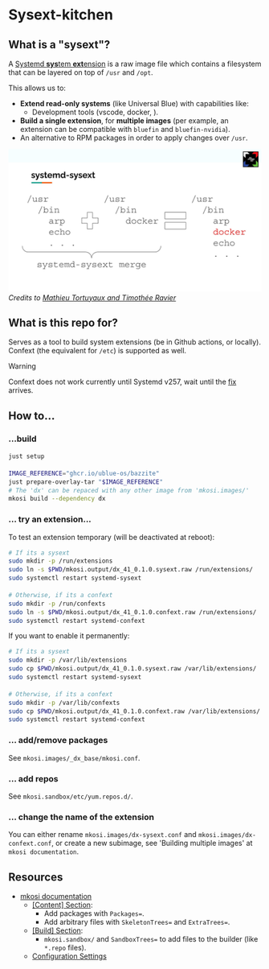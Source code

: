 # Sysext-kitchen

## What is a "sysext"?

A [Systemd **sys**tem **ext**ension][sysext] is a raw image file which contains a
filesystem that can be layered on top of `/usr` and `/opt`.

This allows us to:

- **Extend read-only systems** (like Universal Blue) with capabilities like:
  - Development tools (vscode, docker, ).
- **Build a single extension**, for **multiple images** (per example, an extension can be compatible with `bluefin` and `bluefin-nvidia`).
- An alternative to RPM packages in order to apply changes over `/usr`.

![Visual guide](docs/img/graph-example.jpg)
_Credits to [Mathieu Tortuyaux and Timothée Ravier][allsysgo]_

## What is this repo for?

Serves as a tool to build system extensions (be in Github actions, or locally).
Confext (the equivalent for `/etc`) is supported as well.

> [!WARNING]
> Confext does not work currently until Systemd v257, wait until the [fix][selinuxfix] arrives.

## How to...

### ...build

```sh
just setup

IMAGE_REFERENCE="ghcr.io/ublue-os/bazzite"
just prepare-overlay-tar "$IMAGE_REFERENCE"
# The 'dx' can be repaced with any other image from 'mkosi.images/'
mkosi build --dependency dx
```

### ... try an extension...

To test an extension temporary (will be deactivated at reboot):

```sh
# If its a sysext
sudo mkdir -p /run/extensions
sudo ln -s $PWD/mkosi.output/dx_41_0.1.0.sysext.raw /run/extensions/
sudo systemctl restart systemd-sysext

# Otherwise, if its a confext
sudo mkdir -p /run/confexts
sudo ln -s $PWD/mkosi.output/dx_41_0.1.0.confext.raw /run/extensions/
sudo systemctl restart systemd-confext
```

If you want to enable it permanently:

```sh
# If its a sysext
sudo mkdir -p /var/lib/extensions
sudo cp $PWD/mkosi.output/dx_41_0.1.0.sysext.raw /var/lib/extensions/
sudo systemctl restart systemd-sysext

# Otherwise, if its a confext
sudo mkdir -p /var/lib/confexts
sudo cp $PWD/mkosi.output/dx_41_0.1.0.confext.raw /var/lib/extensions/
sudo systemctl restart systemd-confext
```

### ... add/remove packages

See `mkosi.images/_dx_base/mkosi.conf`.

### ... add repos

See `mkosi.sandbox/etc/yum.repos.d/`.

### ... change the name of the extension

You can either rename `mkosi.images/dx-sysext.conf` and `mkosi.images/dx-confext.conf`,
or create a new subimage, see 'Building multiple images' at `mkosi documentation`.

## Resources

- [mkosi documentation][mkosi_doc]
  - [\[Content\] Section][mkosi_doc_content]:
    - Add packages with `Packages=`.
    - Add arbitrary files with `SkeletonTrees=` and `ExtraTrees=`.
  - [\[Build\] Section][mkosi_doc_build]:
    - `mkosi.sandbox/` and `SandboxTrees=` to add files to the builder (like `*.repo` files).
  - [Configuration Settings][mkosi_doc_configparse]

[sysext]: https://www.freedesktop.org/software/systemd/man/latest/systemd-sysext.html
[allsysgo]: https://youtu.be/xxNOHc4zY8c?si=l1as5dQwm5drln7j&t=284
[selinuxfix]: https://github.com/systemd/systemd/commit/bbec1c87d3bf8d14eeb1ee3b4df973a53cca2e58
[mkosi_doc]: https://github.com/systemd/mkosi/blob/main/mkosi/resources/man/mkosi.1.md
[mkosi_doc_content]: https://github.com/systemd/mkosi/blob/main/mkosi/resources/man/mkosi.1.md#content-section
[mkosi_doc_build]: https://github.com/systemd/mkosi/blob/main/mkosi/resources/man/mkosi.1.md#build-section
[mkosi_doc_configparse]: https://github.com/systemd/mkosi/blob/main/mkosi/resources/man/mkosi.1.md#configuration-settings
